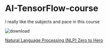 # AI-TensorFlow-course

I really like the subjects and pace in this course

![download](https://github.com/Kaki-the-Kid/AI-TensorFlow-course/assets/44589560/61751a3f-2efb-4c07-9940-8a3001e5d496)

[Natural Language Processing (NLP) Zero to Hero](https://www.youtube.com/playlist?list=PLQY2H8rRoyvzDbLUZkbudP-MFQZwNmU4S)
